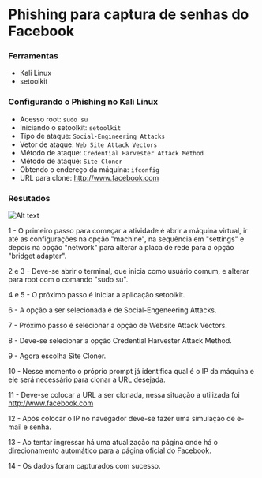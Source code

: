 # Phishing para captura de senhas do Facebook

### Ferramentas

- Kali Linux
- setoolkit

### Configurando o Phishing no Kali Linux

- Acesso root: ``` sudo su ```
- Iniciando o setoolkit: ``` setoolkit ```
- Tipo de ataque: ``` Social-Engineering Attacks ```
- Vetor de ataque: ``` Web Site Attack Vectors ```
- Método de ataque: ```Credential Harvester Attack Method ```
- Método de ataque: ``` Site Cloner ```
- Obtendo o endereço da máquina: ``` ifconfig ```
- URL para clone: http://www.facebook.com

### Resutados

![Alt text](./passwd.png "Optional title")

1 - O primeiro passo para começar a atividade é abrir a máquina virtual, ir até as configurações na opção "machine", na sequência em "settings" e depois na opção "network" para alterar a placa de rede para a opção "bridget adapter".


2 e 3 - Deve-se abrir o terminal, que inicia como usuário comum, e alterar para root com o comando "sudo su".


4 e 5 - O próximo passo é iniciar a aplicação setoolkit.


6 - A opção a ser selecionada é de Social-Engeneering Attacks.


7 - Próximo passo é selecionar a opção de Website Attack Vectors.


8 - Deve-se selecionar a opção Credential Harvester Attack Method.


9 - Agora escolha Site Cloner.


10 - Nesse momento o próprio prompt já identifica qual é o IP da máquina e ele será necessário para clonar a URL desejada.


11 - Deve-se colocar a URL a ser clonada, nessa situação a utilizada foi http://www.facebook.com


12 - Após colocar o IP no navegador deve-se fazer uma simulação de e-mail e senha.


13 - Ao tentar ingressar há uma atualização na página onde há o direcionamento automático para a página oficial do Facebook.


14 - Os dados foram capturados com sucesso.


